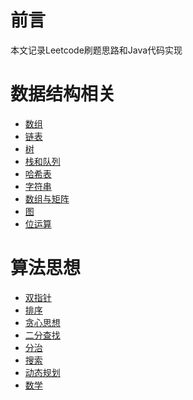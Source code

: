 # 前言
本文记录Leetcode刷题思路和Java代码实现

# 数据结构相关

- [数组](./DataStructure/01_Array.md)
- [链表]()
- [树]()
- [栈和队列]()
- [哈希表]()
- [字符串]()
- [数组与矩阵]()
- [图]()
- [位运算]()

# 算法思想

- [双指针](Leetcode%20题解%20-%20双指针.md)
- [排序]()
- [贪心思想]()
- [二分查找]()
- [分治]()
- [搜索]()
- [动态规划]()
- [数学]()


